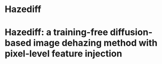 # Hazediff
# Hazediff: a training-free diffusion-based image dehazing method with pixel-level feature injection
